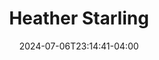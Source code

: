---
title: Heather Starling
date: 2024-07-06T23:14:41-04:00
featured_image: Heather-Starling-02.webp
featured_image_attr: 
featured_image_attr_link: 
Socials:
  Facebook: 
  Twitter: 
  Instagram: 
  LinkedIn: 
  IBDB: 
  IMDb:
  Website: 
---